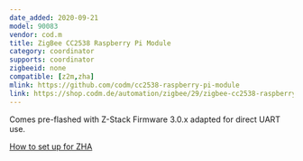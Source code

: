 ```yaml
---
date_added: 2020-09-21
model: 90083
vendor: cod.m
title: ZigBee CC2538 Raspberry Pi Module
category: coordinator
supports: coordinator
zigbeeid: none
compatible: [z2m,zha]
mlink: https://github.com/codm/cc2538-raspberry-pi-module
link: https://shop.codm.de/automation/zigbee/29/zigbee-cc2538-raspberry-pi-modul
---
```


Comes pre-flashed with Z-Stack Firmware 3.0.x adapted for direct UART use. 

[How to set up for ZHA](https://github.com/MarijnPessers/cod.m-CC2538-CC2592-for-Home-Assistant/)